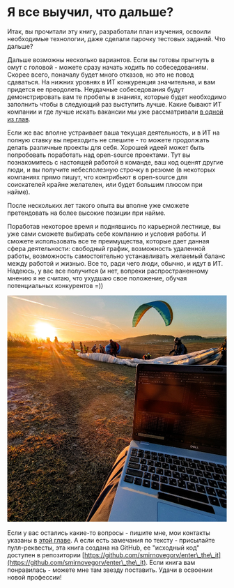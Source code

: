 # Я все выучил, что дальше?

Итак, вы прочитали эту книгу, разработали план изучения, освоили необходимые технологии, даже сделали парочку тестовых заданий. Что дальше?

Дальше возможны несколько вариантов. Если вы готовы прыгнуть в омут с головой - можете сразу начать ходить по собеседованиям. Скорее всего, поначалу будет много отказов, но это не повод сдаваться. На нижних уровнях в ИТ конкуренция значительна, и вам придется ее преодолеть. Неудачные собеседования будут демонстрировать вам те пробелы в знаниях, которые будет необходимо заполнить чтобы в следующий раз выступить лучше. Какие бывают ИТ компании и где лучше искать вакансии мы уже рассматривали [в одной из глав](../s-chego-nachat/gde-iskat-stazhirovki-i-pervuyu-rabotu/).

Если же вас вполне устраивает ваша текущая деятельность, и в ИТ на полную ставку вы переходить не спешите - то можете продолжать делать различные проекты для себя. Хорошей идеей может быть попробовать поработать над open-source проектами. Тут вы познакомитесь с настоящей работой в команде, ваш код оценят другие люди, и вы получите небесполезную строчку в резюме (в некоторых компаниях прямо пишут, что контрибьют в open-source для соискателей крайне желателен, или будет большим плюсом при найме).&#x20;

После нескольких лет такого опыта вы вполне уже сможете претендовать на более высокие позиции при найме.

Поработав некоторое время и поднявшись по карьерной лестнице, вы уже сами сможете выбирать себе компанию и условия работы. И сможете использовать все те преимущества, которые дает данная сфера деятельности: свободный график, возможность удаленной работы, возможность самостоятельно устанавливать желаемый баланс между работой и жизнью. Все то, ради чего люди, обычно, и идут в ИТ. Надеюсь, у вас все получится (и нет, вопреки распространенному мнению я не считаю, что ухудшаю свое положение, обучая потенциальных конкурентов =))

![ИТ в современном мире дает значительную свободу передвижений и возможности совмещать работу и хобби](<../.gitbook/assets/image (6).png>)

Если у вас остались какие-то вопросы - пишите мне, мои контакты указаны в [этой главе](../vvedenie/nemnogo-ob-avtore.md). А если есть замечания по тексту - присылайте пулл-реквесты, эта книга создана на GitHub, ее "исходный код" доступен в репозитории [https://github.com/smirnovegorv/enter\_the\_it](https://github.com/smirnovegorv/enter\_the\_it). Если книга вам понравилась - можете мне там звезду поставить. Удачи в освоении новой профессии!
